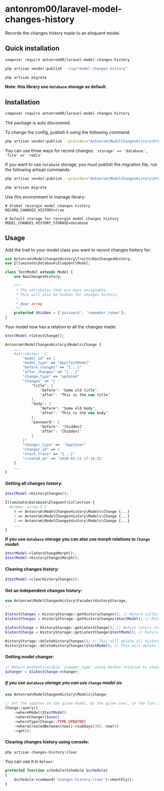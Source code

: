 # antonrom00/laravel-model-changes-history

Records the changes history made to an eloquent model.

## Quick installation

```bash
composer require antonrom00/laravel-model-changes-history
```

```bash
php artisan vendor:publish --tag="model-changes-history"
```

```bash
php artisan migrate
```

**Note: this library use `database` storage as default.**

## Installation
```bash
composer require antonrom00/laravel-model-changes-history
```

The package is auto discovered.

To change the config, publish it using the following command:
```bash
php artisan vendor:publish --provider="Antonrom\ModelChangesHistory\Providers\ModelChangesHistoryServiceProvider" --tag="config"
```

You can use three ways for record changes: `'storage' => 'database', 'file' or 'redis'`

If you want to use `database` storage, you must publish the migration file, run the following artisan commands:
```bash
php artisan vendor:publish --provider="Antonrom\ModelChangesHistory\Providers\ModelChangesHistoryServiceProvider" --tag="migrations"
```
```bash
php artisan migrate
```

Use this environment to manage library:
```dotenv
# Global recorgin model changes history
RECORD_CHANGES_HISTORY=true

# Default storage for recorgin model changes history
MODEL_CHANGES_HISTORY_STORAGE=database
```

## Usage

Add the trait to your model class you want to record changes history for:
```php
use Antonrom\ModelChangesHistory\Traits\HasChangesHistory;
use Illuminate\Database\Eloquent\Model;

class TestModel extends Model {
    use HasChangesHistory;

    /**
     * The attributes that are mass assignable.
     * This will also be hidden for changes history.
     *
     * @var array
     */
    protected $hidden = ['password', 'remember_token'];
}

```

Your model now has a relation to all the changes made:
```php
$testModel->latestChange();

Antonrom\ModelChangesHistory\Models\Change {
    ...
    #attributes:  [
        "model_id" => 1
        "model_type" => "App\TestModel"
        "before_changes" => "{...}"
        "after_changes" => "{...}"
        "change_type" => "updated"
        "changes" => "{
            "title": {
                "before": "Some old title",  
                "after": "This is the new title"
            },
            "body": {
                "before": "Some old body",  
                "after": "This is the new body"
            },
            "password": {
                "before": "[hidden]",  
                "after": "[hidden]"
            }
        }"
        "changer_type" =>  "App\User"
        "changer_id" => 1
        "stack_trace" => "{...}"
        "created_at" => "2020-01-21 17:34:31"
    ]
    ...
}
```

#### Getting all changes history:
```php
$testModel->historyChanges();

Illuminate\Database\Eloquent\Collection {
  #items: array:3 [
    0 => Antonrom\ModelChangesHistory\Models\Change {...}
    1 => Antonrom\ModelChangesHistory\Models\Change {...}
    2 => Antonrom\ModelChangesHistory\Models\Change {...}
    ...
}
```


**If you use `database` storage you can also use morph relations to `Change` model:**
```php
$testModel->latestChangeMorph();
$testModel->historyChangesMorph();
```

#### Clearing changes history: 
```php
$testModel->clearHistoryChanges();
```

#### Get an independent changes history:

```php
use Antonrom\ModelChangesHistory\Facades\HistoryStorage;
...

$latestChanges = HistoryStorage::getHistoryChanges(); // Return collection fo all latest changes
$latestChanges = HistoryStorage::getHistoryChanges($testModel); // Return collection fo all latest changes for model

$latestChange = HistoryStorage::getLatestChange(); // Return latest change
$latestChange = HistoryStorage::getLatestChange($testModel); // Return latest change for model

HistoryStorage::deleteHistoryChanges(); // This will delete all history changes
HistoryStorage::deleteHistoryChanges($testModel); // This will delete all history changes for model
```

#### Getting model changer:
```php
// Return Authenticatable `changer_type` using HasOne relation to changer_type and changer_id
$changer = $latestChange->changer; 
```

##### If you use `database` storage you can use `Change` model as:
```php
use Antonrom\ModelChangesHistory\Models\Change;

// Get the updates on the given model, by the given user, in the last 30 days:
Change::query()
    ->whereModel($testModel)
    ->whereChanger($user)
    ->whereType(Change::TYPE_UPDATED)
    ->whereCreatedBetween(now()->subDays(30), now())
    ->get();
```

#### Clearing changes history using console:
```bash
php artisan changes-history:clear
```

You can use it in `Kelner`: 
```php
protected function schedule(Schedule $schedule)
{
    $schedule->command('changes-history:clear')->monthly();
}
```

